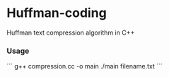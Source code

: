 # Huffman-coding
Huffman text compression algorithm in C++

### Usage

´´´
g++ compression.cc -o main
./main filename.txt
´´´

